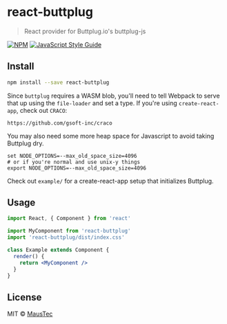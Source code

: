 # react-buttplug

> React provider for Buttplug.io&#x27;s buttplug-js

[![NPM](https://img.shields.io/npm/v/react-buttplug.svg)](https://www.npmjs.com/package/react-buttplug) [![JavaScript Style Guide](https://img.shields.io/badge/code_style-standard-brightgreen.svg)](https://standardjs.com)

## Install

```bash
npm install --save react-buttplug
```

Since `buttplug` requires a WASM blob, you'll need to tell Webpack to serve that up using the `file-loader` and set a type.
If you're using `create-react-app`, check out `CRACO`:

`https://github.com/gsoft-inc/craco`

You may also need some more heap space for Javascript to avoid taking Buttplug dry.

```
set NODE_OPTIONS=--max_old_space_size=4096
# or if you're normal and use unix-y things
export NODE_OPTIONS=--max_old_space_size=4096
```

Check out `example/` for a create-react-app setup that initializes Buttplug.

## Usage

```jsx
import React, { Component } from 'react'

import MyComponent from 'react-buttplug'
import 'react-buttplug/dist/index.css'

class Example extends Component {
  render() {
    return <MyComponent />
  }
}
```

## License

MIT © [MausTec](https://github.com/MausTec)
